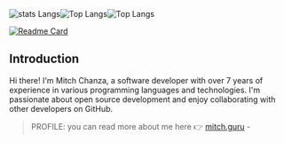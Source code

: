 <div style="display: flex;">

  <img src="https://github-readme-stats-ten-rust-77.vercel.app/api?username=mitch1009&show=reviews,discussions_started,discussions_answered,prs_merged,prs_merged_percentage" alt="stats Langs" />
  <img src="https://github-readme-stats-ten-rust-77.vercel.app/api/top-langs/?username=mitch1009&hide_progress=false" alt="Top Langs" />
  <img src="https://github-readme-stats-ten-rust-77.vercel.app/api/pin/?username=mitch1009&repo=slap" alt="Top Langs" />
</div>


[![Readme Card](https://github-readme-stats.vercel.app/api/pin/?username=mitch1009&repo=slap)](https://github.com/mitch1009/slap)


## Introduction
Hi there! I'm Mitch Chanza, a software developer with over 7 years of experience in various programming languages and technologies. I'm passionate about open source development and enjoy collaborating with other developers on GitHub.
> PROFILE: you can read more about me here 👉 [mitch.guru](https://mitch.guru) - 
